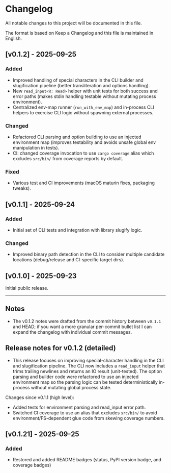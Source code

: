 # Changelog

All notable changes to this project will be documented in this file.

The format is based on Keep a Changelog and this file is maintained in
English.

## [v0.1.2] - 2025-09-25
### Added
- Improved handling of special characters in the CLI builder and slugification
  pipeline (better transliteration and options handling).
- New `read_input<R: Read>` helper with unit tests for both success and error
  paths (makes stdin handling testable without mutating process environment).
- Centralized env-map runner (`run_with_env_map`) and in-process CLI helpers to
  exercise CLI logic without spawning external processes.
### Changed
- Refactored CLI parsing and option building to use an injected environment map
  (improves testability and avoids unsafe global env manipulation in tests).
- CI: changed coverage invocation to use `cargo coverage` alias which excludes
  `src/bin/` from coverage reports by default.
### Fixed
- Various test and CI improvements (macOS maturin fixes, packaging tweaks).

## [v0.1.1] - 2025-09-24
### Added
- Initial set of CLI tests and integration with library slugify logic.
### Changed
- Improved binary path detection in the CLI to consider multiple candidate
  locations (debug/release and CI-specific target dirs).

## [v0.1.0] - 2025-09-23
Initial public release.

---

Notes
-----
- The v0.1.2 notes were drafted from the commit history between `v0.1.1` and
  HEAD; if you want a more granular per-commit bullet list I can expand the
  changelog with individual commit messages.

## Release notes for v0.1.2 (detailed)

- This release focuses on improving special-character handling in the CLI and
  slugification pipeline. The CLI now includes a `read_input` helper that trims
  trailing newlines and returns an IO result (unit-tested). The option parsing
  and builder code were refactored to use an injected environment map so the
  parsing logic can be tested deterministically in-process without mutating
  global process state.

Changes since v0.1.1 (high level):

- Added tests for environment parsing and read_input error path.
- Switched CI coverage to use an alias that excludes `src/bin/` to avoid
  environment/FS-dependent glue code from skewing coverage numbers.


## [v0.1.21] - 2025-09-25
### Added
- Restored and added README badges (status, PyPI version badge, and coverage badges)

